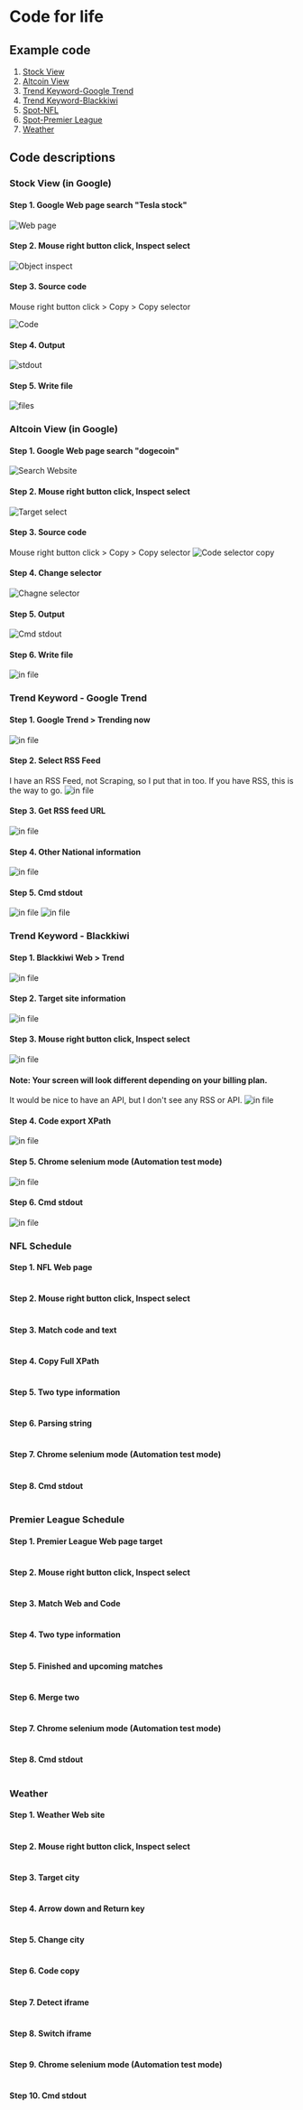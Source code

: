 # Code for life
## Example code
1. [Stock View](_1_Stock_google.py)
2. [Altcoin View](_2_Altcoin_google.py)
3. [Trend Keyword-Google Trend](_3_Trend_Keyword_Google_trend.py)
4. [Trend Keyword-Blackkiwi](_3_Trend_Keyword_Blackkiwi.py)
5. [Spot-NFL](_4_Spot_NFL.py)
6. [Spot-Premier League](_5_Spot_Premier_League.py)
7. [Weather](_6_Weather_windy.py)

## Code descriptions
### Stock View (in Google)
#### Step 1. Google Web page search "Tesla stock"
<img src="./images/Stock_1.jpg" title="Web page"/>

#### Step 2. Mouse right button click, Inspect select
<img src="./images/Stock_2.jpg" title="Object inspect"/>

#### Step 3. Source code
Mouse right button click > Copy > Copy selector

<img src="./images/Stock_3.jpg" title="Code"/>

#### Step 4. Output 
<img src="./images/Stock_4.jpg" title="stdout"/>

#### Step 5. Write file
<img src="./images/Stock_5.jpg" title="files"/>

### Altcoin View (in Google)
#### Step 1. Google Web page search "dogecoin"
<img src="./images/Altcoin_1.jpg" title="Search Website"/>

#### Step 2. Mouse right button click, Inspect select
<img src="./images/Altcoin_2.jpg" title="Target select"/>

#### Step 3. Source code
Mouse right button click > Copy > Copy selector
<img src="./images/Altcoin_3.jpg" title="Code selector copy"/>

#### Step 4. Change selector
<img src="./images/Altcoin_4.jpg" title="Chagne selector"/>

#### Step 5. Output 
<img src="./images/Altcoin_5.jpg" title="Cmd stdout"/>

#### Step 6. Write file
<img src="./images/Altcoin_6.jpg" title="in file"/>

### Trend Keyword - Google Trend
#### Step 1. Google Trend > Trending now 
<img src="./images/Trend_google_1.jpg" title="in file"/>

#### Step 2. Select RSS Feed 
I have an RSS Feed, not Scraping, so I put that in too. If you have RSS, this is the way to go. 
<img src="./images/Trend_google_2.jpg" title="in file"/>

#### Step 3. Get RSS feed URL
<img src="./images/Trend_google_3.jpg" title="in file"/>

#### Step 4. Other National information
<img src="./images/Trend_google_4.jpg" title="in file"/>

#### Step 5. Cmd stdout
<img src="./images/Trend_google_5.jpg" title="in file"/>
<img src="./images/Trend_google_6.jpg" title="in file"/>

### Trend Keyword - Blackkiwi
#### Step 1. Blackkiwi Web > Trend
<img src="./images/Trend_blackkiwi_1.jpg" title="in file"/>

#### Step 2. Target site information
<img src="./images/Trend_blackkiwi_2.jpg" title="in file"/>

#### Step 3. Mouse right button click, Inspect select
<img src="./images/Trend_blackkiwi_3.jpg" title="in file"/>

#### Note: Your screen will look different depending on your billing plan.
It would be nice to have an API, but I don't see any RSS or API.
<img src="./images/Trend_blackkiwi_4.jpg" title="in file"/>

#### Step 4. Code export XPath
<img src="./images/Trend_blackkiwi_5.jpg" title="in file"/>

#### Step 5. Chrome selenium mode (Automation test mode)
<img src="./images/Trend_blackkiwi_6.jpg" title="in file"/>

#### Step 6. Cmd stdout
<img src="./images/Trend_blackkiwi_7.jpg" title="in file"/>

### NFL Schedule
#### Step 1. NFL Web page
<img src="./images/NFL_1.jpg" title=""/>

#### Step 2. Mouse right button click, Inspect select
<img src="./images/NFL_2.jpg" title=""/>

#### Step 3. Match code and text
<img src="./images/NFL_3.jpg" title=""/>

#### Step 4. Copy Full XPath
<img src="./images/NFL_4.jpg" title=""/>

#### Step 5. Two type information
<img src="./images/NFL_5.jpg" title=""/>

#### Step 6. Parsing string
<img src="./images/NFL_6.jpg" title=""/>

#### Step 7. Chrome selenium mode (Automation test mode)
<img src="./images/NFL_7.jpg" title=""/>

#### Step 8. Cmd stdout
<img src="./images/NFL_8.jpg" title=""/>

### Premier League Schedule
#### Step 1. Premier League Web page target
<img src="./images/Premier_league_1.jpg" title=""/>

#### Step 2. Mouse right button click, Inspect select
<img src="./images/Premier_league_2.jpg" title=""/>

#### Step 3. Match Web and Code
<img src="./images/Premier_league_3.jpg" title=""/>

#### Step 4. Two type information
<img src="./images/Premier_league_4.jpg" title=""/>

#### Step 5. Finished and upcoming matches
<img src="./images/Premier_league_5.jpg" title=""/>

#### Step 6. Merge two 
<img src="./images/Premier_league_6.jpg" title=""/>

#### Step 7. Chrome selenium mode (Automation test mode)
<img src="./images/Premier_league_7.jpg" title=""/>

#### Step 8. Cmd stdout
<img src="./images/Premier_league_8.jpg" title=""/>

### Weather
#### Step 1. Weather Web site 
<img src="./images/Weather_1.jpg" title=""/>

#### Step 2. Mouse right button click, Inspect select
<img src="./images/Weather_2.jpg" title=""/>

#### Step 3. Target city
<img src="./images/Weather_3.jpg" title=""/>

#### Step 4. Arrow down and Return key
<img src="./images/Weather_4.jpg" title=""/>

#### Step 5. Change city
<img src="./images/Weather_5.jpg" title=""/>

#### Step 6. Code copy
<img src="./images/Weather_6.jpg" title=""/>

#### Step 7. Detect iframe 
<img src="./images/Weather_7.jpg" title=""/>

#### Step 8. Switch iframe
<img src="./images/Weather_8.jpg" title=""/>

#### Step 9. Chrome selenium mode (Automation test mode)
<img src="./images/Weather_9.jpg" title=""/>

#### Step 10. Cmd stdout
<img src="./images/Weather_10.jpg" title=""/>

